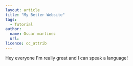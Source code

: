 ```yaml
---
layout: article
title: "My Better Website"
tags:
  - Tutorial
author:
  name: Oscar martinez
  url: 
licence: cc_attrib
---
```

Hey everyone I'm really great and I can speak a language! 


